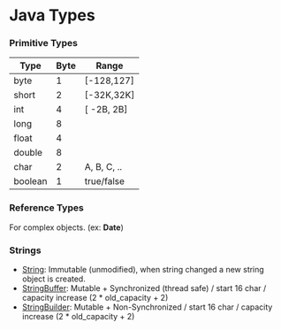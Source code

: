 # Java Types
### Primitive Types

Type    | Byte |   Range    
------- | ---- | ----------
byte    |  1   | [-128,127]
short   |  2   | [-32K,32K]
int     |  4   | [ -2B, 2B]
long    |  8   | 
float   |  4   | 
double  |  8   | 
char    |  2   | A, B, C, ..
boolean |  1   | true/false

### Reference Types 
For complex objects. (ex: **Date**)

### Strings
* [String](https://docs.oracle.com/javase/7/docs/api/java/lang/String.html): Immutable (unmodified), when string changed a new string object is created.
* [StringBuffer](https://docs.oracle.com/javase/7/docs/api/java/lang/StringBuffer.html): Mutable + Synchronized (thread safe) / start 16 char / capacity increase (2 * old_capacity + 2)
* [StringBuilder](https://docs.oracle.com/javase/7/docs/api/java/lang/StringBuilder.html): Mutable + Non-Synchronized / start 16 char / capacity increase (2 * old_capacity + 2)

